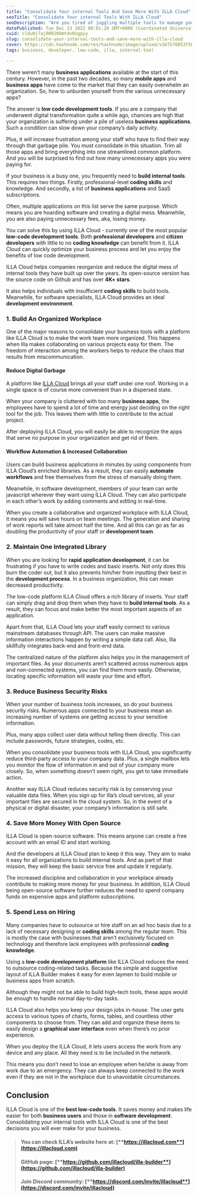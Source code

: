 ```yaml
---
title: "Consolidate Your internal Tools And Save More With ILLA Cloud"
seoTitle: "Consolidate Your internal Tools With ILLA Cloud"
seoDescription: "Are you tired of juggling multiple tools to manage your business? Check out how ILLA Cloud can help you consolidate your tools and save money."
datePublished: Tue Dec 13 2022 09:01:20 GMT+0000 (Coordinated Universal Time)
cuid: cldu0j7aj000208mt4v0zgpyy
slug: consolidate-your-internal-tools-and-save-more-with-illa-cloud
cover: https://cdn.hashnode.com/res/hashnode/image/upload/v1675760537567/9c34f42c-15ea-4231-86f6-94cd0ecddbdf.png
tags: business, developer, low-code, illa, internal-tool

---
```


There weren’t many **business applications** available at the start of this century. However, in the past two decades, so many **mobile apps** and **business apps** have come to the market that they can easily overwhelm an organization. So, how to unburden yourself from the various unnecessary apps?

The answer is **low code development tools**. If you are a company that underwent digital transformation quite a while ago, chances are high that your organization is suffering under a pile of useless **business applications**. Such a condition can slow down your company’s daily activity.

Plus, it will increase frustration among your staff who have to find their way through that garbage pile. You must consolidate in this situation. Trim all those apps and bring everything into one streamlined common platform. And you will be surprised to find out how many unnecessary apps you were paying for.

If your business is a busy one, you frequently need to **build internal tools**. This requires two things. Firstly, professional-level **coding skills** and knowledge. And secondly, a list of **business applications** and SaaS subscriptions.

Often, multiple applications on this list serve the same purpose. Which means you are hoarding software and creating a digital mess. Meanwhile, you are also paying unnecessary fees, aka, losing money.

You can solve this by using ILLA Cloud - currently one of the most popular **low-code development tools**. Both **professional developers** and **citizen developers** with little to no **coding knowledge** can benefit from it. ILLA Cloud can quickly optimize your business process and let you enjoy the benefits of low code development.

ILLA Cloud helps companies reorganize and reduce the digital mess of internal tools they have built up over the years. Its open-source version has the source code on Github and has over **4K+ stars**.

It also helps individuals with insufficient **coding skills** to build tools. Meanwhile, for software specialists, ILLA Cloud provides an ideal **development environment**.

### [**​**](https://www.illacloud.com/blog/5-reasons-to-save-tools-with-illa#1-build-an-organized-workplace)**1\. Build An Organized Workplace**

One of the major reasons to consolidate your business tools with a platform like ILLA Cloud is to make the work team more organized. This happens when Illa makes collaborating on various projects easy for them. The freedom of interaction among the workers helps to reduce the chaos that results from miscommunication.

#### [**​**](https://www.illacloud.com/blog/5-reasons-to-save-tools-with-illa#reduce-digital-garbage)**Reduce Digital Garbage**

A platform like [ILLA Cloud](about:blank) brings all your staff under one roof. Working in a single space is of course more convenient than in a dispersed state.

When your company is cluttered with too many **business apps**, the employees have to spend a lot of time and energy just deciding on the right tool for the job. This leaves them with little to contribute to the actual project.

After deploying ILLA Cloud, you will easily be able to recognize the apps that serve no purpose in your organization and get rid of them.

#### [**​**](https://www.illacloud.com/blog/5-reasons-to-save-tools-with-illa#workflow-automation-and-increased-collaboration)**Workflow Automation & Increased Collaboration**

Users can build business applications in minutes by using components from ILLA Cloud’s enriched libraries. As a result, they can easily **automate workflows** and free themselves from the stress of manually doing them.

Meanwhile, in software development, members of your team can write javascript wherever they want using ILLA Cloud. They can also participate in each other’s work by adding comments and editing in real-time.

When you create a collaborative and organized workplace with ILLA Cloud, it means you will save hours on team meetings. The generation and sharing of work reports will take almost half the time. And all this can go as far as doubling the productivity of your staff or **development team**.

### [**​**](https://www.illacloud.com/blog/5-reasons-to-save-tools-with-illa#2-maintain-one-integrated-library)**2\. Maintain One Integrated Library**

When you are looking for **rapid application development**, it can be frustrating if you have to write codes and basic inserts. Not only does this burn the coder out, but it also prevents him/her from inputting their best in the **development process**. In a business organization, this can mean decreased productivity.

The low-code platform ILLA Cloud offers a rich library of inserts. Your staff can simply drag and drop them when they have to **build internal tools**. As a result, they can focus and make better the most important aspects of an application.

Apart from that, ILLA Cloud lets your staff easily connect to various mainstream databases through API. The users can make massive information interactions happen by writing a simple data call. Also, Illa skillfully integrates back-end and front-end data.

The centralized nature of the platform also helps you in the management of important files. As your documents aren’t scattered across numerous apps and non-connected systems, you can find them more easily. Otherwise, locating specific information will waste your time and effort.

### [**​**](https://www.illacloud.com/blog/5-reasons-to-save-tools-with-illa#3-reduce-business-security-risks)**3\. Reduce Business Security Risks**

When your number of business tools increases, so do your business security risks. Numerous apps connected to your business mean an increasing number of systems are getting access to your sensitive information.

Plus, many apps collect user data without telling them directly. This can include passwords, future strategies, codes, etc.

When you consolidate your business tools with ILLA Cloud, you significantly reduce third-party access to your company data. Plus, a single mailbox lets you monitor the flow of information in and out of your company more closely. So, when something doesn’t seem right, you get to take immediate action.

Another way IILLA Cloud reduces security risk is by conserving your valuable data files. When you sign up for Illa’s cloud services, all your important files are secured in the cloud system. So, in the event of a physical or digital disaster, your company’s information is still safe.

### [**​**](https://www.illacloud.com/blog/5-reasons-to-save-tools-with-illa#4-save-more-money-with-open-source)**4\. Save More Money With Open Source**

ILLA Cloud is open-source software. This means anyone can create a free account with an email ID and start working.

And the developers at ILLA Cloud plan to keep it this way. They aim to make it easy for all organizations to build internal tools. And as part of that mission, they will keep the basic service free and update it regularly.

The increased discipline and collaboration in your workplace already contribute to making more money for your business. In addition, ILLA Cloud being open-source software further reduces the need to spend company funds on expensive apps and platform subscriptions.

### [**​**](https://www.illacloud.com/blog/5-reasons-to-save-tools-with-illa#5-spend-less-on-hiring)**5\. Spend Less on Hiring**

Many companies have to outsource or hire staff on an ad hoc basis due to a lack of necessary designing or **coding skills** among the regular team. This is mostly the case with businesses that aren’t exclusively focused on technology and therefore lack employees with professional **coding knowledge**.

Using a **low-code development platform** like ILLA Cloud reduces the need to outsource coding-related tasks. Because the simple and suggestive layout of ILLA Builder makes it easy for even laymen to build mobile or business apps from scratch.

Although they might not be able to build high-tech tools, these apps would be enough to handle normal day-to-day tasks.

ILLA Cloud also helps you keep your design jobs in-house. The user gets access to various types of charts, forms, tables, and countless other components to choose from. They can add and organize these items to easily design a **graphical user interface** even when there’s no prior experience.

When you deploy the ILLA Cloud, it lets users access the work from any device and any place. All they need is to be included in the network.

This means you don’t need to lose an employee when he/she is away from work due to an emergency. They can always keep connected to the work even if they are not in the workplace due to unavoidable circumstances.

## [**​**](https://www.illacloud.com/blog/5-reasons-to-save-tools-with-illa#conclusion)**Conclusion**

ILLA Cloud is one of the **best low-code tools**. It saves money and makes life easier for both **business users** and those in **software development**. Consolidating your internal tools with ILLA Cloud is one of the best decisions you will ever make for your business.

> #### **You can check ILLA’s website here at:** [**https://illacloud.com**](https://illacloud.com)
> 
> #### **GitHub page:** [**https://github.com/illacloud/illa-builder**](https://github.com/illacloud/illa-builder)
> 
> #### **Join Discord community:** [**https://discord.com/invite/illacloud**](https://discord.com/invite/illacloud)